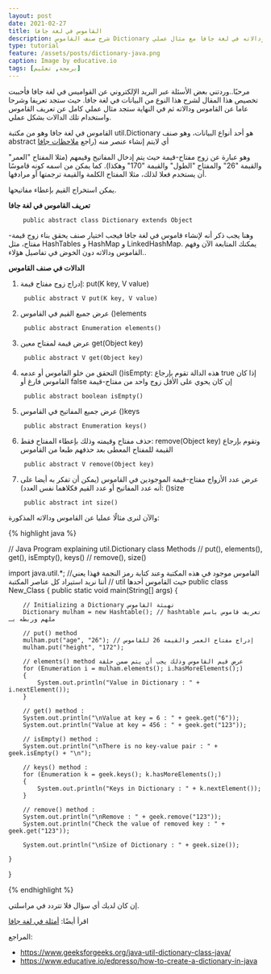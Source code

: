 ```yaml
---
layout: post
date: 2021-02-27
title: القاموس في لغة جافا
description: شرح صنف القاموس Dictionary ودالاته في لغة جافا مع مثال عملي
type: tutorial
feature: /assets/posts/dictionary-java.png
caption: Image by educative.io
tags: [برمجة, تعليم]
---
```


مرحبًا..وردتني بعض الأسئلة عبر البريد الإلكتروني عن القواميس في لغة جافا فأحببت تخصيص هذا المقال لشرح هذا النوع من البيانات في لغة جافا. حيث ستجد تعريفا وشرحا عاما عن القاموس ودالاته ثم في النهاية ستجد مثال عملي كامل عن تعريف القاموس واستخدام تلك الدالات بشكل عملي.


القاموس في لغة جافا وهو من مكتبة util.Dictionary هو أحد أنواع البيانات، وهو صنف abstract أي لايتم إنشاء عنصر منه (راجع [ملاحظات جافا](https://mulham.github.io/Java-notes/#abstract-class)

وهو عبارة عن زوج مفتاح-قيمة حيث يتم إدخال المفاتيح وقيمهم (مثلا المفتاح "العمر" والقيمة "26" والمفتاح "الطول" والقيمة "170" وهكذا). كما يمكن من اسمه كونه قاموسًا أن يستخدم فعلا لذلك، مثلا المفتاح الكلمة والقيمة ترجمتها أو مرادفها.

يمكن استخراج القيم بإعطاء مفاتيحها.

**تعريف القاموس في لغة جافا**

        public abstract class Dictionary extends Object

وهنا يجب ذكر أنه لإنشاء قاموس في لغة جافا فيجب اختيار صنف يحقق بناء زوج قيمة-مفتاح، مثل HashTables و HashMap و LinkedHashMap. يمكنك المتابعة الآن وفهم القاموس ودالاته دون الخوض في تفاصيل هؤلاء..

**الدالات في صنف القاموس**

1. إدراج زوج مفتاح قيمة: put(K key, V value)


        public abstract V put(K key, V value)

2. عرض جميع القيم في القاموس ()elements

        public abstract Enumeration elements()

3. عرض قيمة لمفتاح معين get(Object key)

        public abstract V get(Object key)

4. التحقق من خلو القاموس أو عدمه ()isEmpty: هذه الدالة تقوم بإرجاع true إذا كان القاموس فارغ أو false إن كان يحوي على الأقل زوج واحد من مفتاح-قيمة

        public abstract boolean isEmpty()

5. عرض جميع المفاتيح في القاموس ()keys

        public abstract Enumeration keys()


6. حذف مفتاح وقيمته وذلك بإعطاء المفتاح فقط: remove(Object key) وتقوم بإرجاع القيمة للمفتاح المعطى بعد حذفهم طبعا من القاموس

        public abstract V remove(Object key)

7. عرض عدد الأزواج مفتاح-قيمة الموجودين في القاموس (يمكن أن تفكر به أيضا على أنه عدد المفاتيح أو عدد القيم فكلاهما نفس العدد): ()size

        public abstract int size()


والآن لنرى مثالًا عمليا عن القاموس ودالاته المذكورة:

{% highlight java %}

// Java Program explaining util.Dictionary class Methods 
// put(), elements(), get(), isEmpty(), keys() 
// remove(), size() 
  
import java.util.*; //القاموس موجود في هذه المكتبة وعند كتابة رمز النجمة فهذا يعني
// أننا نريد استيراد كل عناصر المكتبة util حيث القاموس أحدها
public class New_Class 
{ 
    public static void main(String[] args) 
    { 
  
        // Initializing a Dictionary تهيئة القاموس
        Dictionary mulham = new Hashtable(); // hashtable تعريف قاموس باسم ملهم وربطه بـ
  
        // put() method 
        mulham.put("age", "26"); // إدراج مفتاح العمر والقيمة 26 للقاموس
        mulham.put("height", "172"); 
  
        // elements() method عرض قيم القاموس وذلك يجب أن يتم ضمن حلقة
        for (Enumeration i = mulham.elements(); i.hasMoreElements();) 
        { 
            System.out.println("Value in Dictionary : " + i.nextElement()); 
        } 
  
        // get() method : 
        System.out.println("\nValue at key = 6 : " + geek.get("6")); 
        System.out.println("Value at key = 456 : " + geek.get("123")); 
  
        // isEmpty() method : 
        System.out.println("\nThere is no key-value pair : " + geek.isEmpty() + "\n"); 
  
        // keys() method : 
        for (Enumeration k = geek.keys(); k.hasMoreElements();) 
        { 
            System.out.println("Keys in Dictionary : " + k.nextElement()); 
        } 
  
        // remove() method : 
        System.out.println("\nRemove : " + geek.remove("123")); 
        System.out.println("Check the value of removed key : " + geek.get("123")); 
  
        System.out.println("\nSize of Dictionary : " + geek.size()); 
  
    } 
} 

{% endhighlight %}


إن كان لديك أي سؤال فلا تتردد في مراسلتي.

اقرأ أيضًا: [أمثلة في لغة جافا](https://mulham.github.io/%D8%A3%D9%85%D8%AB%D9%84%D8%A9-%D9%81%D9%8A-%D9%84%D8%BA%D8%A9-%D8%AC%D8%A7%D9%81%D8%A7/)

المراجع:

* <https://www.geeksforgeeks.org/java-util-dictionary-class-java/>
* <https://www.educative.io/edpresso/how-to-create-a-dictionary-in-java>
